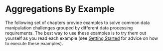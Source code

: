 # Aggregations By Example

The following set of chapters provide examples to solve common data manipulation challenges grouped by different data processing requirements. The best way to use these examples is to try them out yourself as you read each example (see [Getting Started](../intro/getting-started.md) for advice on how to execute these examples).
